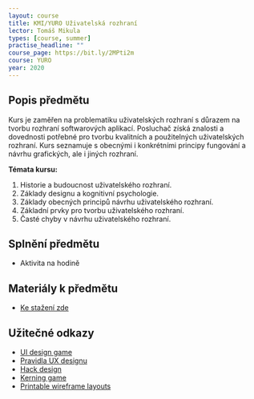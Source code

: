```yaml
---
layout: course
title: KMI/YURO Uživatelská rozhraní
lector: Tomáš Mikula
types: [course, summer]
practise_headline: ""
course_page: https://bit.ly/2MPti2m
course: YURO
year: 2020
---
```


Popis předmětu
--------------
Kurs je zaměřen na problematiku uživatelských rozhraní s důrazem na tvorbu rozhraní softwarových aplikací. Posluchač získá znalosti a dovednosti potřebné pro tvorbu kvalitních a použitelných uživatelských rozhraní. Kurs seznamuje s obecnými i konkrétními principy fungování a návrhu grafických, ale i jiných rozhraní. 

**Témata kursu:**
1.	Historie a budoucnost uživatelského rozhraní. 
2.	Základy designu a kognitivní psychologie. 
3.	Základy obecných principů návrhu uživatelského rozhraní. 
4.	Základní prvky pro tvorbu uživatelského rozhraní. 
5.	Časté chyby v návrhu uživatelského rozhraní.

Splnění předmětu
----------------
* Aktivita na hodině

Materiály k předmětu
--------------------
* [Ke stažení zde](/teaching/skripta)

Užitečné odkazy
---------------
* [UI design game](https://cantunsee.space)
* [Pravidla UX designu](https://lawsofux.com)
* [Hack design](https://hackdesign.org)
* [Kerning game](https://type.method.ac)
* [Printable wireframe layouts](https://sneakpeekit.com)

